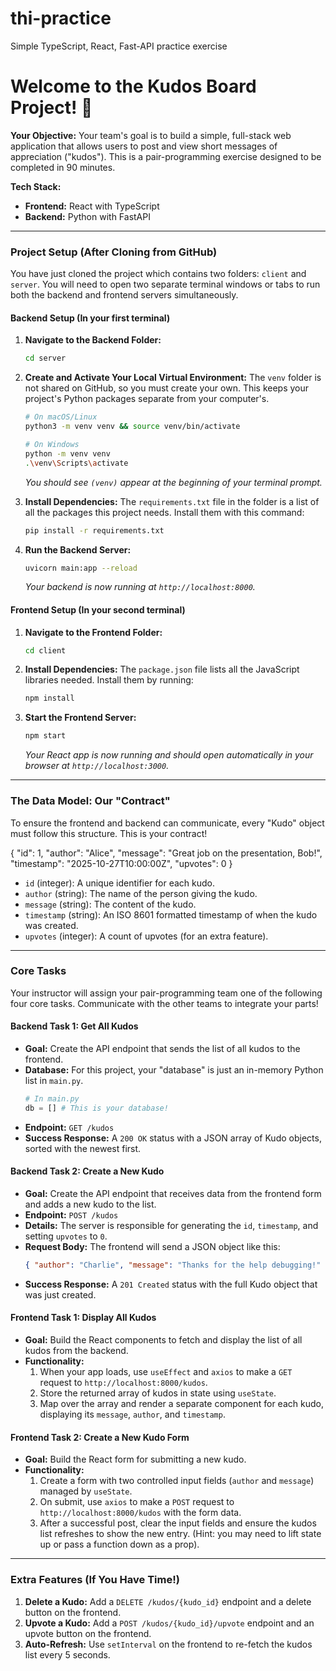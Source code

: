 # thi-practice
Simple TypeScript, React, Fast-API practice exercise

# Welcome to the Kudos Board Project! 👋

**Your Objective:** Your team's goal is to build a simple, full-stack web application that allows users to post and view short messages of appreciation ("kudos"). This is a pair-programming exercise designed to be completed in 90 minutes.

**Tech Stack:**
* **Frontend:** React with TypeScript
* **Backend:** Python with FastAPI

---

### Project Setup (After Cloning from GitHub)

You have just cloned the project which contains two folders: `client` and `server`. You will need to open two separate terminal windows or tabs to run both the backend and frontend servers simultaneously.

#### Backend Setup (In your first terminal)

1.  **Navigate to the Backend Folder:**
    ```bash
    cd server
    ```
2.  **Create and Activate Your Local Virtual Environment:** The `venv` folder is not shared on GitHub, so you must create your own. This keeps your project's Python packages separate from your computer's.
    ```bash
    # On macOS/Linux
    python3 -m venv venv && source venv/bin/activate
    
    # On Windows
    python -m venv venv
    .\venv\Scripts\activate
    ```
    *You should see `(venv)` appear at the beginning of your terminal prompt.*

3.  **Install Dependencies:** The `requirements.txt` file in the folder is a list of all the packages this project needs. Install them with this command:
    ```bash
    pip install -r requirements.txt
    ```
4.  **Run the Backend Server:**
    ```bash
    uvicorn main:app --reload
    ```
    *Your backend is now running at `http://localhost:8000`.*

#### Frontend Setup (In your second terminal)

1.  **Navigate to the Frontend Folder:**
    ```bash
    cd client
    ```
2.  **Install Dependencies:** The `package.json` file lists all the JavaScript libraries needed. Install them by running:
    ```bash
    npm install
    ```
3.  **Start the Frontend Server:**
    ```bash
    npm start
    ```
    *Your React app is now running and should open automatically in your browser at `http://localhost:3000`.*

---

### The Data Model: Our "Contract"

To ensure the frontend and backend can communicate, every "Kudo" object must follow this structure. This is your contract!


{
  "id": 1,
  "author": "Alice",
  "message": "Great job on the presentation, Bob!",
  "timestamp": "2025-10-27T10:00:00Z",
  "upvotes": 0
}

* `id` (integer): A unique identifier for each kudo.
* `author` (string): The name of the person giving the kudo.
* `message` (string): The content of the kudo.
* `timestamp` (string): An ISO 8601 formatted timestamp of when the kudo was created.
* `upvotes` (integer): A count of upvotes (for an extra feature).

---

### Core Tasks

Your instructor will assign your pair-programming team one of the following four core tasks. Communicate with the other teams to integrate your parts!

#### **Backend Task 1: Get All Kudos**

* **Goal:** Create the API endpoint that sends the list of all kudos to the frontend.
* **Database:** For this project, your "database" is just an in-memory Python list in `main.py`.
    ```python
    # In main.py
    db = [] # This is your database!
    ```
* **Endpoint:** `GET /kudos`
* **Success Response:** A `200 OK` status with a JSON array of Kudo objects, sorted with the newest first.

#### **Backend Task 2: Create a New Kudo**

* **Goal:** Create the API endpoint that receives data from the frontend form and adds a new kudo to the list.
* **Endpoint:** `POST /kudos`
* **Details:** The server is responsible for generating the `id`, `timestamp`, and setting `upvotes` to `0`.
* **Request Body:** The frontend will send a JSON object like this:
    ```json
    { "author": "Charlie", "message": "Thanks for the help debugging!" }
    ```
* **Success Response:** A `201 Created` status with the full Kudo object that was just created.

#### **Frontend Task 1: Display All Kudos**

* **Goal:** Build the React components to fetch and display the list of all kudos from the backend.
* **Functionality:**
    1.  When your app loads, use `useEffect` and `axios` to make a `GET` request to `http://localhost:8000/kudos`.
    2.  Store the returned array of kudos in state using `useState`.
    3.  Map over the array and render a separate component for each kudo, displaying its `message`, `author`, and `timestamp`.

#### **Frontend Task 2: Create a New Kudo Form**

* **Goal:** Build the React form for submitting a new kudo.
* **Functionality:**
    1.  Create a form with two controlled input fields (`author` and `message`) managed by `useState`.
    2.  On submit, use `axios` to make a `POST` request to `http://localhost:8000/kudos` with the form data.
    3.  After a successful post, clear the input fields and ensure the kudos list refreshes to show the new entry. (Hint: you may need to lift state up or pass a function down as a prop).

---

### Extra Features (If You Have Time!)

1.  **Delete a Kudo:** Add a `DELETE /kudos/{kudo_id}` endpoint and a delete button on the frontend.
2.  **Upvote a Kudo:** Add a `POST /kudos/{kudo_id}/upvote` endpoint and an upvote button on the frontend.
3.  **Auto-Refresh:** Use `setInterval` on the frontend to re-fetch the kudos list every 5 seconds.
